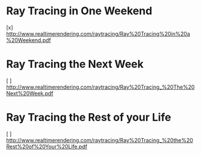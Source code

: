 # Ray Tracing in One Weekend

[x] http://www.realtimerendering.com/raytracing/Ray%20Tracing%20in%20a%20Weekend.pdf

# Ray Tracing the Next Week

[ ] http://www.realtimerendering.com/raytracing/Ray%20Tracing_%20The%20Next%20Week.pdf

# Ray Tracing the Rest of your Life

[ ] http://www.realtimerendering.com/raytracing/Ray%20Tracing_%20the%20Rest%20of%20Your%20Life.pdf
